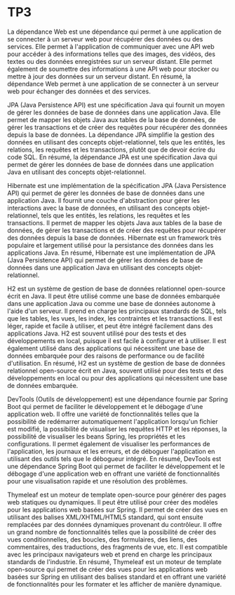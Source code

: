 # TP3
La dépendance Web est une dépendance qui permet à une application de se connecter à un serveur web pour récupérer des données ou des services. Elle permet à l'application de communiquer avec une API web pour accéder à des informations telles que des images, des vidéos, des textes ou des données enregistrées sur un serveur distant. Elle permet également de soumettre des informations à une API web pour stocker ou mettre à jour des données sur un serveur distant. En résumé, la dépendance Web permet à une application de se connecter à un serveur web pour échanger des données et des services.

JPA (Java Persistence API) est une spécification Java qui fournit un moyen de gérer les données de base de données dans une application Java. Elle permet de mapper les objets Java aux tables de la base de données, de gérer les transactions et de créer des requêtes pour récupérer des données depuis la base de données. La dépendance JPA simplifie la gestion des données en utilisant des concepts objet-relationnel, tels que les entités, les relations, les requêtes et les transactions, plutôt que de devoir écrire du code SQL. En résumé, la dépendance JPA est une spécification Java qui permet de gérer les données de base de données dans une application Java en utilisant des concepts objet-relationnel.

Hibernate est une implémentation de la spécification JPA (Java Persistence API) qui permet de gérer les données de base de données dans une application Java. Il fournit une couche d'abstraction pour gérer les interactions avec la base de données, en utilisant des concepts objet-relationnel, tels que les entités, les relations, les requêtes et les transactions. Il permet de mapper les objets Java aux tables de la base de données, de gérer les transactions et de créer des requêtes pour récupérer des données depuis la base de données. Hibernate est un framework très populaire et largement utilisé pour la persistance des données dans les applications Java. En résumé, Hibernate est une implémentation de JPA (Java Persistence API) qui permet de gérer les données de base de données dans une application Java en utilisant des concepts objet-relationnel.

H2 est un système de gestion de base de données relationnel open-source écrit en Java. Il peut être utilisé comme une base de données embarquée dans une application Java ou comme une base de données autonome à l'aide d'un serveur. Il prend en charge les principaux standards de SQL, tels que les tables, les vues, les index, les contraintes et les transactions. Il est léger, rapide et facile à utiliser, et peut être intégré facilement dans des applications Java. H2 est souvent utilisé pour des tests et des développements en local, puisque il est facile à configurer et à utiliser. Il est également utilisé dans des applications qui nécessitent une base de données embarquée pour des raisons de performance ou de facilité d'utilisation. En résumé, H2 est un système de gestion de base de données relationnel open-source écrit en Java, souvent utilisé pour des tests et des développements en local ou pour des applications qui nécessitent une base de données embarquée.

DevTools (Outils de développement) est une dépendance fournie par Spring Boot qui permet de faciliter le développement et le débogage d'une application web. Il offre une variété de fonctionnalités telles que la possibilité de redémarrer automatiquement l'application lorsqu'un fichier est modifié, la possibilité de visualiser les requêtes HTTP et les réponses, la possibilité de visualiser les beans Spring, les propriétés et les configurations. Il permet également de visualiser les performances de l'application, les journaux et les erreurs, et de déboguer l'application en utilisant des outils tels que le débogueur intégré. En résumé, DevTools est une dépendance Spring Boot qui permet de faciliter le développement et le débogage d'une application web en offrant une variété de fonctionnalités pour une visualisation rapide et une résolution des problèmes.

Thymeleaf est un moteur de template open-source pour générer des pages web statiques ou dynamiques. Il peut être utilisé pour créer des modèles pour les applications web basées sur Spring. Il permet de créer des vues en utilisant des balises XML/XHTML/HTML5 standard, qui sont ensuite remplacées par des données dynamiques provenant du contrôleur. Il offre un grand nombre de fonctionnalités telles que la possibilité de créer des vues conditionnelles, des boucles, des formulaires, des liens, des commentaires, des traductions, des fragments de vue, etc. Il est compatible avec les principaux navigateurs web et prend en charge les principaux standards de l'industrie. En résumé, Thymeleaf est un moteur de template open-source qui permet de créer des vues pour les applications web basées sur Spring en utilisant des balises standard et en offrant une variété de fonctionnalités pour les formater et les afficher de manière dynamique.
